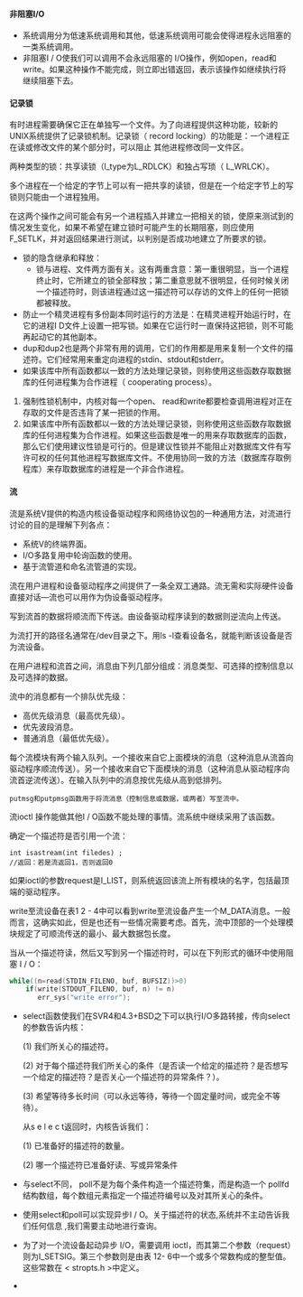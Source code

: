 #### 非阻塞I/O

* 系统调用分为低速系统调用和其他，低速系统调用可能会使得进程永远阻塞的一类系统调用。
* 非阻塞I / O使我们可以调用不会永远阻塞的 I/O操作，例如open，read和write。如果这种操作不能完成，则立即出错返回，表示该操作如继续执行将继续阻塞下去。

#### 记录锁

有时进程需要确保它正在单独写一个文件。为了向进程提供这种功能，较新的 UNIX系统提供了记录锁机制。记录锁（ record locking）的功能是：一个进程正在读或修改文件的某个部分时，可以阻止
其他进程修改同一文件区。

两种类型的锁：共享读锁（l_type为L_RDLCK）和独占写琐（ L_WRLCK）。

多个进程在一个给定的字节上可以有一把共享的读锁，但是在一个给定字节上的写锁则只能由一个进程独用。

在这两个操作之间可能会有另一个进程插入并建立一把相关的锁，使原来测试到的情况发生变化，如果不希望在建立锁时可能产生的长期阻塞，则应使用F_SETLK，并对返回结果进行测试，以判别是否成功地建立了所要求的锁。

* 锁的隐含继承和释放：
  * 锁与进程、文件两方面有关。这有两重含意：第一重很明显，当一个进程终止时，它所建立的锁全部释放；第二重意思就不很明显，任何时候关闭一个描述符时，则该进程通过这一描述符可以存访的文件上的任何一把锁都被释放。
* 防止一个精灵进程有多份副本同时运行的方法是：在精灵进程开始运行时，在它的进程I D文件上设置一把写锁。如果在它运行时一直保持这把锁，则不可能再起动它的其他副本。
* dup和dup2也是两个非常有用的调用，它们的作用都是用来复制一个文件的描述符。它们经常用来重定向进程的stdin、stdout和stderr。
* 如果该库中所有函数都以一致的方法处理记录锁，则称使用这些函数存取数据库的任何进程集为合作进程（ cooperating process）。

1. 强制性锁机制中，内核对每一个open、 read和write都要检查调用进程对正在存取的文件是否违背了某一把锁的作用。
2. 如果该库中所有函数都以一致的方法处理记录锁，则称使用这些函数存取数据库的任何进程集为合作进程。如果这些函数是唯一的用来存取数据库的函数，那么它们使用建议性锁是可行的。但是建议性锁并不能阻止对数据库文件有写许可权的任何其他进程写数据库文件。不使用协同一致的方法（数据库存取例程库）来存取数据库的进程是一个非合作进程。

#### 流

流是系统V提供的构造内核设备驱动程序和网络协议包的一种通用方法，对流进行讨论的目的是理解下列各点：

* 系统V的终端界面。
* I/O多路复用中轮询函数的使用。
* 基于流管道和命名流管道的实现。

流在用户进程和设备驱动程序之间提供了一条全双工通路。流无需和实际硬件设备直接对话—流也可以用作为伪设备驱动程序。

写到流首的数据将顺流而下传送。由设备驱动程序读到的数据则逆流向上传送。

为流打开的路径名通常在/dev目录之下。用ls -l查看设备名，就能判断该设备是否为流设备。

在用户进程和流首之间，消息由下列几部分组成：消息类型、可选择的控制信息以及可选择的数据。

流中的消息都有一个排队优先级：

*  高优先级消息（最高优先级）。
* 优先波段消息。
* 普通消息（最低优先级）。

每个流模块有两个输入队列。一个接收来自它上面模块的消息（这种消息从流首向驱动程序顺流传送）。另一个接收来自它下面模块的消息（这种消息从驱动程序向流首逆流传送）。在输入队列中的消息按优先级从高到低排列。

```
putmsg和putpmsg函数用于将流消息（控制信息或数据，或两者）写至流中。
```

流ioctl 操作能做其他I / O函数不能处理的事情。流系统中继续采用了该函数。

确定一个描述符是否引用一个流：

```
int isastream(int filedes) ;
//返回：若是流返回1，否则返回0
```

如果ioctl的参数request是I_LIST，则系统返回该流上所有模块的名字，包括最顶端的驱动程序。 

write至流设备在表1 2 - 4中可以看到write至流设备产生一个M_DATA消息。一般而言，这确实如此，但是也还有一些情况需要考虑。首先，流中顶部的一个处理模块规定了可顺流传送的最小、最大数据包长度。

当从一个描述符读，然后又写到另一个描述符时，可以在下列形式的循环中使用阻塞 I / O：

```c
while((n=read(STDIN_FILENO, buf, BUFSIZ))>0)
    if(write(STDOUT_FILENO, buf, n) != n)
       err_sys("write error");
```

* select函数使我们在SVR4和4.3+BSD之下可以执行I/O多路转接，传向select的参数告诉内核：

  (1) 我们所关心的描述符。

  (2) 对于每个描述符我们所关心的条件（是否读一个给定的描述符？是否想写一个给定的描述符？是否关心一个描述符的异常条件？）。

  (3) 希望等待多长时间（可以永远等待，等待一个固定量时间，或完全不等待）。

  从s e l e c t返回时，内核告诉我们：

  (1) 已准备好的描述符的数量。

  (2) 哪一个描述符已准备好读、写或异常条件

* 与select不同， poll不是为每个条件构造一个描述符集，而是构造一个 pollfd结构数组，每个数组元素指定一个描述符编号以及对其所关心的条件。

* 使用select和poll可以实现异步I / O。关于描述符的状态,系统并不主动告诉我们任何信息 ,我们需要主动地进行查询。

* 为了对一个流设备起动异步 I/O，需要调用 ioctl，而其第二个参数（request）则为I_SETSIG。第三个参数则是由表 12- 6中一个或多个常数构成的整型值。这些常数在 < stropts.h >中定义。

* ​